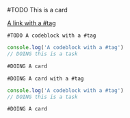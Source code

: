 #TODO This is a card

[A link with a #tag](https://imdone.io/#tag)

`#TODO A codeblock with a #tag`

```javascript
console.log('A codeblock with a #tag')
// DOING this is a task
```

```markdown
#DOING A card
```


`#DOING A card with a #tag`


```javascript
console.log('A codeblock with a #tag')
// DOING this is a task
```


```markdown
#DOING A card
```
